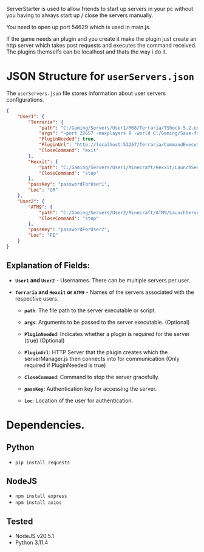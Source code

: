 


ServerStarter is used to allow friends to start up servers in your pc without you having to always start up / close the servers manually.

You need to open up port 54629 which is used in main.js.

If the game needs an plugin and you create it make the plugin just create an http server which takes post requests and executes the command received. The plugins themselfs can be localhost and thats the way i do it.


# JSON Structure for `userServers.json`

The `userServers.json` file stores information about user servers configurations.

```json
{
    "User1": {
        "Terraria": {
            "path": "C:/Gaming/Servers/User1/M68/Terraria/TShock-5.2.exe", 
            "args": "-port 22657 -maxplayers 8 -world C:/Gaming/Save-files/Terraria/Worlds/world1.wld",
            "PluginNeeded": true,
            "PluginUrl": "http://localhost:53267/Terraria/CommandExecution",
            "CloseCommand": "exit"
        },
        "Hexxit": {
            "path": "C:/Gaming/Servers/User1/Minecraft/Hexxit/LaunchServer.bat", 
            "CloseCommand": "stop"
        },
        "passKey": "passwordForUser1",
        "Loc": "GR"
    },
    "User2": {
        "ATM9": {
            "path": "C:/Gaming/Servers/User2/Minecraft/ATM9/LaunchServer.bat", 
            "CloseCommand": "stop"
        },
        "passKey": "passwordForUser2",
        "Loc": "FI"
    }
}
```

## Explanation of Fields:

- **`User1` and `User2`** - Usernames. There can be multiple servers per user.

- **`Terraria` and `Hexxit` or `ATM9`** - Names of the servers associated with the respective users.

    - **`path`**: The file path to the server executable or script.
    
    - **`args`**: Arguments to be passed to the server executable. (Optional)
    
    - **`PluginNeeded`**: Indicates whether a plugin is required for the server (true) (Optional)
    
    - **`PluginUrl`**: HTTP Server that the plugin creates which the serverManager.js then connects into for communication (Only required if PluginNeeded is true)
    
    - **`CloseCommand`**: Command to stop the server gracefully.
    
    - **`passKey`**: Authentication key for accessing the server.
    
    - **`Loc`**: Location of the user for authentication.



# Dependencies.

## Python
- `pip install requests`

## NodeJS
- `npm install express`
- `npm install axios`

## Tested
- NodeJS v20.5.1
- Python 3.11.4
